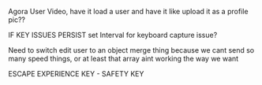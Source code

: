 Agora User Video, have it load a user and have it like upload it as a profile pic??

IF KEY ISSUES PERSIST
set Interval for keyboard capture issue?

Need to switch edit user to an object merge thing because we cant send so many speed things, or at least that array aint working the way we want

ESCAPE EXPERIENCE KEY - SAFETY KEY
